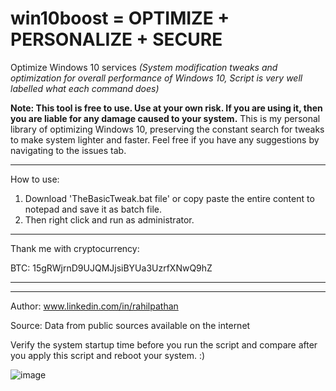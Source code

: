# win10boost = OPTIMIZE + PERSONALIZE + SECURE
Optimize Windows 10 services _(System modification tweaks and optimization for overall performance of Windows 10, Script is very well labelled what each command does)_

**Note: This tool is free to use. Use at your own risk. If you are using it, then you are liable for any damage caused to your system.**
This is my personal library of optimizing Windows 10, preserving the constant search for tweaks to make system lighter and faster. Feel free if you have any suggestions by navigating to the issues tab.
 
______________
 How to use:
1. Download 'TheBasicTweak.bat file' or copy paste the entire content to notepad and save it as batch file. 
2. Then right click and run as administrator.
______________


Thank me with cryptocurrency:

BTC: 15gRWjrnD9UJQMJjsiBYUa3UzrfXNwQ9hZ

________
 
________
 

Author: www.linkedin.com/in/rahilpathan

Source: Data from public sources available on the internet

Verify the system startup time before you run the script and compare after you apply this script and reboot your system. :)

![image](https://user-images.githubusercontent.com/20379786/130716746-be93a427-ea4a-460f-ad79-da9be6e2073d.png)


